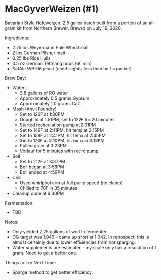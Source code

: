 # MacGyverWeizen (#1)

Bavarian Style Hefeweizen.
2.5 gallon batch built from a portion of an all-grain kit from Northern Brewer.
Brewed on July 19, 2020.

Ingredients:

 * 2.75 lbs Weyermann Pale Wheat malt
 * 2 lbs German Pilsner malt
 * 0.25 lbs Rice Hulls
 * 0.5 oz German Tettnang hops (60 min)
 * SafAle WB-06 yeast (used slightly less than half a packet)

Brew Day:

 * Water:
   * 3.8 gallons of RO water
   * Approximately 0.5 grams Gypsum
   * Approximately 1.0 grams CaCl
 * Mash (Anvil Foundry)
   * Set to 126F at 1:30PM
   * Dough in at 1:51PM, set to 122F for 20 minutes
   * Started recirculation pump at 2:01PM
   * Set to 149F at 2:11PM, hit temp at 2:15PM
   * Set to 158F at 2:41PM, hit temp at 2:45PM
   * Set to 170F at 3:10PM, hit temp at 3:13PM
   * Pulled grain at 3:23PM
   * Vorlauf for 5 minutes with recirc pump
 * Boil
   * Set to 212F at 3:37PM
   * Boil began at 3:58PM
   * Boil ended at 4:59PM
 * Chill
   * Used whirlpool arm at full pump speed (no clamp)
   * Chilled to 70F in 35 minutes
 * Cleanup done at 6:30PM

Fermentation:

 * TBD

Notes:

 * Only yielded 2.25 gallons of wort in fermenter.
 * OG target was 1.049 - came up short at 1.042. In retrospect, this is almost certainly
   due to lower efficiencies from not sparging.
 * Water supplements are estimated - my scale only has a resolution of 1 gram. Need to
   get a better one.

Things to Try Next Time:

 * Sparge method to get better efficiency.
